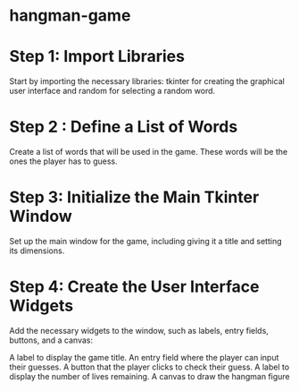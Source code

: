 # hangman-game
# Step 1: Import Libraries
Start by importing the necessary libraries: tkinter for creating the graphical user interface and random for selecting a random word.
# Step 2 : Define a List of Words
Create a list of words that will be used in the game. These words will be the ones the player has to guess.
# Step 3: Initialize the Main Tkinter Window
Set up the main window for the game, including giving it a title and setting its dimensions.
# Step 4: Create the User Interface Widgets
Add the necessary widgets to the window, such as labels, entry fields, buttons, and a canvas:

A label to display the game title.
An entry field where the player can input their guesses.
A button that the player clicks to check their guess.
A label to display the number of lives remaining.
A canvas to draw the hangman figure
